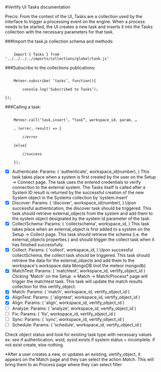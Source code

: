 #Vertify UI Tasks documentation

Precis: From the context of the UI, Tasks are a collection used by the interface to trigger a processing event on the engine. When a process needs to be started, the UI creates a new task and inserts it into the Tasks collection with the necessary parameters for that task.



###Import the task.js collection schema and methods:

```

	Import { Tasks } from ‘../../../../imports/collections/global/task.js’

```
###Subscribe to the collections publications:
```

	Meteor.subscribe( ‘tasks’, function(){

		console.log(‘Subscribed to Tasks’);

});
```

###Calling a task:
```

	Meteor.call(‘task.insert’, “task”, workspace_id, param, …

	, (error, result) => {

		//error

	}else{

		//success

	});

```

- [x] Authenticate:
		Params: ( 'authenticate', workspace_id(number), )
    This task takes place when a system is first created by the user on the Setup -> Connect page. The task uses the entered credentials to verify connection to the external system. The Tasks itself is called after a System ID result is returned by the successful creation of the new System object in the Systems collection by ‘system.insert’
- [x] Discover:
		Params: ( 'discover', workspace_id(number), )
    Upon successful authentication, the discover task should be triggered. This task should retrieve external_objects from the system and add them to the system object designated by the system id parameter of the task.
- [X] CollectSchema:
		Params: ( 'collectschema', workspace_id, )
    This task takes place when an external_object is first added to a system on the Setup -> Collect page. This task should retrieve the schema (i.e. the external_objects properties.) and should trigger the collect task when it has finished successfully.
- [X] Collect:
		Params: ( 'collect', workspace_id, )
		Upon successful collectSchema, the collect task should be triggered. This task should retrieve the data for the external_objects and add them to the workspace's workspace data MongoDB (not the meteor mongodb)
- [X] MatchTest:
		Params: ( 'matchtest', workspace_id, vertify_object_id )
		Clicking 'Match' on the Setup -> Match -> Match/Process\* page will trigger the matchtest task. This task will update the match results collection for this vertify_object.
- [X] Match:
		Params: ( 'match', workspace_id, vertify_object_id )
- [X] AlignTest:
		Params: ( 'aligntest', workspace_id, vertify_object_id )
- [X] Align:
		Params: ( 'align', workspace_id, vertify_object_id )
- [ ] Analyze:
		Params: ( 'analyze', workspace_id, vertify_object_id )
- [ ] Fix:
		Params: ( 'fix', workspace_id, vertify_object_id )
- [ ] Sync:
		Params: ( 'sync', workspace_id, vertify_object_id )
- [ ] Schedule:
		Params: ( 'schedule', workspace_id, vertify_object_id )

Check object status and look for existing task type with necessary values
ex: see if authentication, wsid, sysid exists if system status = incomplete. if not exist create, else nothing.




\*After a user creates a new, or updates an existing, vertify_object, it appears on the Match page and they can select the action *Match*. This will bring them to an Process page where they can select filter
